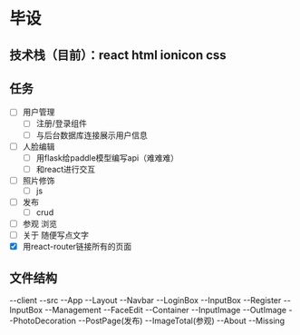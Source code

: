 # 毕设
## 技术栈（目前）：react html ionicon css 

## 任务
- [ ] 用户管理
    - [ ] 注册/登录组件
    - [ ] 与后台数据库连接展示用户信息
- [ ] 人脸编辑
    - [ ] 用flask给paddle模型编写api（难难难）
    - [ ] 和react进行交互
- [ ] 照片修饰
    - [ ] js
- [ ] 发布
    - [ ] crud
- [ ] 参观
    浏览
- [ ] 关于
    随便写点文字
- [x] 用react-router链接所有的页面

## 文件结构
--client 
  --src
   --App
    --Layout
     --Navbar
    --LoginBox
     --InputBox
    --Register
     --InputBox
    --Management
    --FaceEdit
     --Container
      --InputImage
      --OutImage
    --PhotoDecoration
    --PostPage(发布)
    --ImageTotal(参观)
    --About
    --Missing

